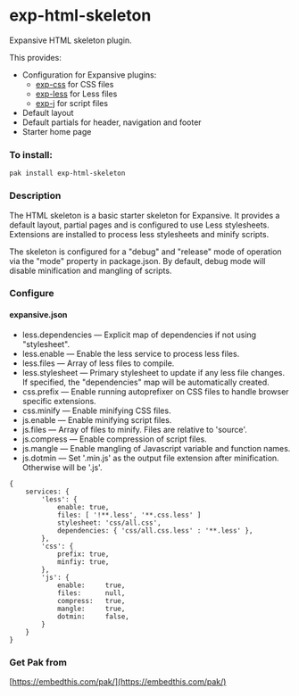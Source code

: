 exp-html-skeleton
===

Expansive HTML skeleton plugin.

This provides:

 * Configuration for Expansive plugins: 
    * [exp-css](https://github.com/embedthis/exp-css) for CSS files
    * [exp-less](https://github.com/embedthis/exp-less) for Less files
    * [exp-j](https://github.com/embedthis/exp-js) for script files
 * Default layout 
 * Default partials for header, navigation and footer
 * Starter home page

### To install:

    pak install exp-html-skeleton

### Description

The HTML skeleton is a basic starter skeleton for Expansive. It provides a default layout, partial pages and is configured to use Less stylesheets. Extensions are installed to process less stylesheets and minify scripts.

The skeleton is configured for a "debug" and "release" mode of operation via the "mode" property in package.json. By default, debug mode will disable minification and mangling of scripts.

### Configure

#### expansive.json

* less.dependencies &mdash; Explicit map of dependencies if not using "stylesheet". 
* less.enable &mdash; Enable the less service to process less files.
* less.files &mdash; Array of less files to compile.
* less.stylesheet &mdash; Primary stylesheet to update if any less file changes.
    If specified, the "dependencies" map will be automatically created. 
* css.prefix &mdash; Enable running autoprefixer on CSS files to handle browser specific extensions.
* css.minify &mdash; Enable minifying CSS files.
* js.enable &mdash; Enable minifying script files.
* js.files &mdash; Array of files to minify. Files are relative to 'source'.
* js.compress &mdash; Enable compression of script files.
* js.mangle &mdash; Enable mangling of Javascript variable and function names.
* js.dotmin &mdash; Set '.min.js' as the output file extension after minification. Otherwise will be '.js'.

```
{
    services: {
        'less': {
            enable: true,
            files: [ '!**.less', '**.css.less' ]
            stylesheet: 'css/all.css',
            dependencies: { 'css/all.css.less' : '**.less' },
        },
        'css': {
            prefix: true,
            minfiy: true,
        },
        'js': {
            enable:     true,
            files:      null,
            compress:   true,
            mangle:     true,
            dotmin:     false,
        }
    }
}
```

### Get Pak from

[https://embedthis.com/pak/](https://embedthis.com/pak/)
